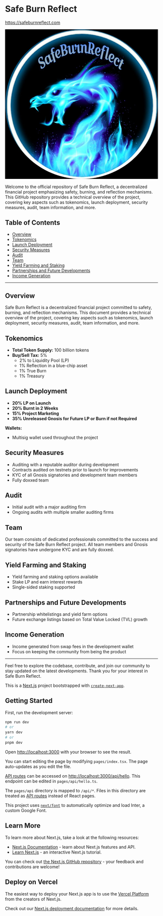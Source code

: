 # Safe Burn Reflect

https://safeburnreflect.com

![SBR](https://raw.githubusercontent.com/ArielRin/Safe-Burn-Reflect/master/sbr.jpg)


Welcome to the official repository of Safe Burn Reflect, a decentralized financial project emphasizing safety, burning, and reflection mechanisms. This GitHub repository provides a technical overview of the project, covering key aspects such as tokenomics, launch deployment, security measures, audit, team information, and more.

## Table of Contents

- [Overview](#overview)
- [Tokenomics](#tokenomics)
- [Launch Deployment](#launch-deployment)
- [Security Measures](#security-measures)
- [Audit](#audit)
- [Team](#team)
- [Yield Farming and Staking](#yield-farming-and-staking)
- [Partnerships and Future Developments](#partnerships-and-future-developments)
- [Income Generation](#income-generation)

---

## Overview

Safe Burn Reflect is a decentralized financial project committed to safety, burning, and reflection mechanisms. This document provides a technical overview of the project, covering key aspects such as tokenomics, launch deployment, security measures, audit, team information, and more.

## Tokenomics

- **Total Token Supply:** 100 billion tokens
- **Buy/Sell Tax:** 5%
  - 2% to Liquidity Pool (LP)
  - 1% Reflection in a blue-chip asset
  - 1% True Burn
  - 1% Treasury

## Launch Deployment

- **20% LP on Launch**
- **20% Burnt in 2 Weeks**
- **15% Project Marketing**
- **35% Unreleased Gnosis for Future LP or Burn if not Required**

**Wallets:**
- Multisig wallet used throughout the project

## Security Measures

- Auditing with a reputable auditor during development
- Contracts audited on testnets prior to launch for improvements
- KYC of all Gnosis signatories and development team members
- Fully doxxed team

## Audit

- Initial audit with a major auditing firm
- Ongoing audits with multiple smaller auditing firms

## Team

Our team consists of dedicated professionals committed to the success and security of the Safe Burn Reflect project. All team members and Gnosis signatories have undergone KYC and are fully doxxed.

## Yield Farming and Staking

- Yield farming and staking options available
- Stake LP and earn interest rewards
- Single-sided staking supported

## Partnerships and Future Developments

- Partnership whitelistings and yield farm options
- Future exchange listings based on Total Value Locked (TVL) growth

## Income Generation

- Income generated from swap fees in the development wallet
- Focus on keeping the community from being the product

---

Feel free to explore the codebase, contribute, and join our community to stay updated on the latest developments. Thank you for your interest in Safe Burn Reflect.

























This is a [Next.js](https://nextjs.org/) project bootstrapped with
[`create-next-app`](https://github.com/vercel/next.js/tree/canary/packages/create-next-app).

## Getting Started

First, run the development server:

```bash
npm run dev
# or
yarn dev
# or
pnpm dev
```

Open [http://localhost:3000](http://localhost:3000) with your browser to see the
result.

You can start editing the page by modifying `pages/index.tsx`. The page
auto-updates as you edit the file.

[API routes](https://nextjs.org/docs/api-routes/introduction) can be accessed on
[http://localhost:3000/api/hello](http://localhost:3000/api/hello). This
endpoint can be edited in `pages/api/hello.ts`.

The `pages/api` directory is mapped to `/api/*`. Files in this directory are
treated as [API routes](https://nextjs.org/docs/api-routes/introduction) instead
of React pages.

This project uses
[`next/font`](https://nextjs.org/docs/basic-features/font-optimization) to
automatically optimize and load Inter, a custom Google Font.

## Learn More

To learn more about Next.js, take a look at the following resources:

-   [Next.js Documentation](https://nextjs.org/docs) - learn about Next.js
    features and API.
-   [Learn Next.js](https://nextjs.org/learn) - an interactive Next.js tutorial.

You can check out
[the Next.js GitHub repository](https://github.com/vercel/next.js/) - your
feedback and contributions are welcome!

## Deploy on Vercel

The easiest way to deploy your Next.js app is to use the
[Vercel Platform](https://vercel.com/new?utm_medium=default-template&filter=next.js&utm_source=create-next-app&utm_campaign=create-next-app-readme)
from the creators of Next.js.

Check out our
[Next.js deployment documentation](https://nextjs.org/docs/deployment) for more
details.
